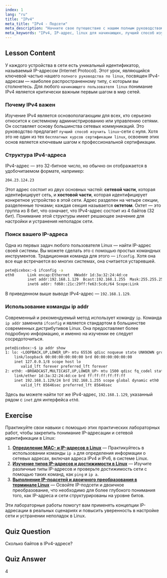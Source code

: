 ```yaml
---
index: 1
lang: "ru"
title: "IPv4"
meta_title: "IPv4 - Подсети"
meta_description: "Начните свое путешествие с нашим полным руководством по Linux об адресах IPv4. Это руководство для начинающих пользователей Linux — лучший способ изучить сетевые технологии Linux, охватывающий структуру IP и основные инструменты командной строки, такие как ip addr."
meta_keywords: "IPv4, IP-адрес, linux для начинающих, лучший способ изучить linux, полное руководство по linux, лучший онлайн-курс linux бесплатно, бесплатные курсы сертификации linux, сетевые технологии linux, ifconfig, ip addr"
---
```


## Lesson Content

У каждого устройства в сети есть уникальный идентификатор, называемый IP-адресом (Internet Protocol). Этот урок, являющийся ключевой частью нашего `полного руководства по linux`, посвящен IPv4-адресам — наиболее распространенному типу, с которым вы столкнетесь. Для любого `начинающего пользователя linux` понимание IPv4 является критически важным первым шагом в мир сетей.

### Почему IPv4 важен

Изучение IPv4 является основополагающим для всех, кто серьезно относится к системному администрированию или управлению сетями. Он составляет основу большинства сетевых коммуникаций. Это руководство предлагает `лучший способ изучить linux`-сети с нуля. Хотя это не один из тех `бесплатных курсов сертификации linux`, освоение этих основ является ключевым шагом к профессиональной сертификации.

### Структура IPv4-адреса

IPv4-адрес — это 32-битное число, но обычно он отображается в удобочитаемом формате, например:

```
204.23.124.23
```

Этот адрес состоит из двух основных частей: **сетевой части**, которая идентифицирует сеть, и **хостовой части**, которая идентифицирует конкретное устройство в этой сети. Адрес разделен на четыре секции, разделенные точками; каждая секция называется **октетом**. Октет — это группа из 8 бит, что означает, что IPv4-адрес состоит из 4 байтов (32 бит). Понимание этой структуры имеет решающее значение для настройки и устранения неполадок сети.

### Поиск вашего IP-адреса

Одна из первых задач любого пользователя Linux — найти IP-адрес своей системы. Вы можете сделать это с помощью простых командных инструментов. Традиционная команда для этого — `ifconfig`. Хотя она все еще встречается во многих системах, она считается устаревшей.

```bash
pete@icebox:~$ ifconfig -a
eth0      Link encap:Ethernet  HWaddr 1d:3a:32:24:4d:ce
          inet addr:192.168.1.129  Bcast:192.168.1.255  Mask:255.255.255.0
          inet6 addr: fd60::21c:29ff:fe63:5cdc/64 Scope:Link
```

В приведенном выше выводе IPv4-адрес — `192.168.1.129`.

### Использование команды ip addr

Современный и рекомендуемый метод использует команду `ip`. Команда `ip addr` заменила `ifconfig` и является стандартом в большинстве современных дистрибутивов Linux. Она предоставляет более подробную информацию, и именно на изучении ее следует сосредоточиться.

```bash
pete@icebox:~$ ip addr show
1: lo: <LOOPBACK,UP,LOWER_UP> mtu 65536 qdisc noqueue state UNKNOWN group default qlen 1000
    link/loopback 00:00:00:00:00:00 brd 00:00:00:00:00:00
    inet 127.0.0.1/8 scope host lo
       valid_lft forever preferred_lft forever
2: eth0: <BROADCAST,MULTICAST,UP,LOWER_UP> mtu 1500 qdisc fq_codel state UP group default qlen 1000
    link/ether 1d:3a:32:24:4d:ce brd ff:ff:ff:ff:ff:ff
    inet 192.168.1.129/24 brd 192.168.1.255 scope global dynamic eth0
       valid_lft 85646sec preferred_lft 85646sec
```

Здесь вы можете найти тот же IPv4-адрес, `192.168.1.129`, указанный рядом с `inet` для интерфейса `eth0`.

## Exercise

Практикуйте свои навыки с помощью этих практических лабораторных работ, чтобы закрепить понимание IP-адресации и сетевой идентификации в Linux:

1. **[Определение MAC- и IP-адресов в Linux](https://labex.io/ru/labs/comptia-identify-mac-and-ip-addresses-in-linux-592731)** — Практикуйтесь в использовании команды `ip a` для определения информации о сетевых адресах, включая адреса IPv4 и IPv6, в системе Linux.
2. **[Изучение типов IP-адресов и достижимости в Linux](https://labex.io/ru/labs/comptia-explore-ip-address-types-and-reachability-in-linux-592780)** — Изучите различные типы IP-адресов и проверьте достижимость сети с помощью таких команд, как `ping` и `ip a`.
3. **[Выполнение IP-подсетей и двоичного преобразования в терминале Linux](https://labex.io/ru/labs/comptia-perform-ip-subnetting-and-binary-conversion-in-the-linux-terminal-592782)** — Освойте IP-подсети и двоичное преобразование, что необходимо для более глубокого понимания того, как IP-адреса и сети структурированы на уровне битов.

Эти лабораторные работы помогут вам применять концепции IP-адресации в реальных сценариях и повысить уверенность в настройке сети и устранении неполадок в Linux.

## Quiz Question

Сколько байтов в IPv4-адресе?

## Quiz Answer

4
